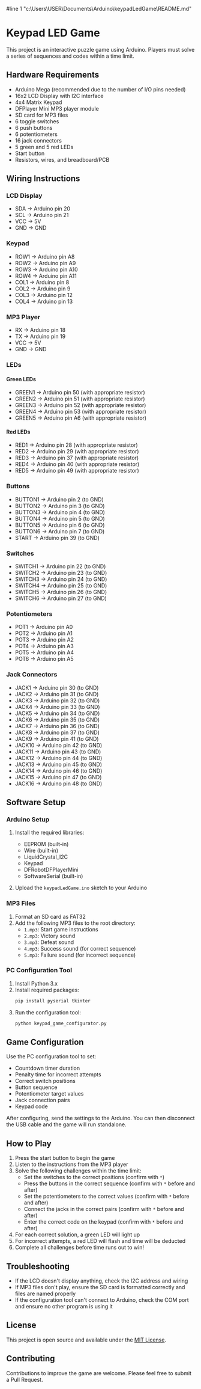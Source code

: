 #line 1 "c:\\Users\\USER\\Documents\\Arduino\\keypadLedGame\\README.md"
# Keypad LED Game
This project is an interactive puzzle game using Arduino. Players must solve a series of sequences and codes within a time limit.

## Hardware Requirements

- Arduino Mega (recommended due to the number of I/O pins needed)
- 16x2 LCD Display with I2C interface
- 4x4 Matrix Keypad
- DFPlayer Mini MP3 player module
- SD card for MP3 files
- 6 toggle switches
- 6 push buttons
- 6 potentiometers
- 16 jack connectors
- 5 green and 5 red LEDs
- Start button
- Resistors, wires, and breadboard/PCB

## Wiring Instructions

### LCD Display
- SDA → Arduino pin 20
- SCL → Arduino pin 21
- VCC → 5V
- GND → GND

### Keypad
- ROW1 → Arduino pin A8
- ROW2 → Arduino pin A9
- ROW3 → Arduino pin A10
- ROW4 → Arduino pin A11
- COL1 → Arduino pin 8
- COL2 → Arduino pin 9
- COL3 → Arduino pin 12
- COL4 → Arduino pin 13

### MP3 Player
- RX → Arduino pin 18
- TX → Arduino pin 19
- VCC → 5V
- GND → GND

### LEDs
#### Green LEDs
- GREEN1 → Arduino pin 50 (with appropriate resistor)
- GREEN2 → Arduino pin 51 (with appropriate resistor)
- GREEN3 → Arduino pin 52 (with appropriate resistor)
- GREEN4 → Arduino pin 53 (with appropriate resistor)
- GREEN5 → Arduino pin A6 (with appropriate resistor)

#### Red LEDs
- RED1 → Arduino pin 28 (with appropriate resistor)
- RED2 → Arduino pin 29 (with appropriate resistor)
- RED3 → Arduino pin 37 (with appropriate resistor)
- RED4 → Arduino pin 40 (with appropriate resistor)
- RED5 → Arduino pin 49 (with appropriate resistor)

### Buttons
- BUTTON1 → Arduino pin 2 (to GND)
- BUTTON2 → Arduino pin 3 (to GND)
- BUTTON3 → Arduino pin 4 (to GND)
- BUTTON4 → Arduino pin 5 (to GND)
- BUTTON5 → Arduino pin 6 (to GND)
- BUTTON6 → Arduino pin 7 (to GND)
- START → Arduino pin 39 (to GND)

### Switches
- SWITCH1 → Arduino pin 22 (to GND)
- SWITCH2 → Arduino pin 23 (to GND)
- SWITCH3 → Arduino pin 24 (to GND)
- SWITCH4 → Arduino pin 25 (to GND)
- SWITCH5 → Arduino pin 26 (to GND)
- SWITCH6 → Arduino pin 27 (to GND)

### Potentiometers
- POT1 → Arduino pin A0
- POT2 → Arduino pin A1
- POT3 → Arduino pin A2
- POT4 → Arduino pin A3
- POT5 → Arduino pin A4
- POT6 → Arduino pin A5

### Jack Connectors
- JACK1 → Arduino pin 30 (to GND)
- JACK2 → Arduino pin 31 (to GND)
- JACK3 → Arduino pin 32 (to GND)
- JACK4 → Arduino pin 33 (to GND)
- JACK5 → Arduino pin 34 (to GND)
- JACK6 → Arduino pin 35 (to GND)
- JACK7 → Arduino pin 36 (to GND)
- JACK8 → Arduino pin 37 (to GND)
- JACK9 → Arduino pin 41 (to GND)
- JACK10 → Arduino pin 42 (to GND)
- JACK11 → Arduino pin 43 (to GND)
- JACK12 → Arduino pin 44 (to GND)
- JACK13 → Arduino pin 45 (to GND)
- JACK14 → Arduino pin 46 (to GND)
- JACK15 → Arduino pin 47 (to GND)
- JACK16 → Arduino pin 48 (to GND)

## Software Setup

### Arduino Setup
1. Install the required libraries:
   - EEPROM (built-in)
   - Wire (built-in)
   - LiquidCrystal_I2C
   - Keypad
   - DFRobotDFPlayerMini
   - SoftwareSerial (built-in)

2. Upload the `keypadLedGame.ino` sketch to your Arduino

### MP3 Files
1. Format an SD card as FAT32
2. Add the following MP3 files to the root directory:
   - `1.mp3`: Start game instructions
   - `2.mp3`: Victory sound
   - `3.mp3`: Defeat sound
   - `4.mp3`: Success sound (for correct sequence)
   - `5.mp3`: Failure sound (for incorrect sequence)

### PC Configuration Tool
1. Install Python 3.x
2. Install required packages:
   ```bash
   pip install pyserial tkinter
   ```
3. Run the configuration tool:
   ```bash
   python keypad_game_configurator.py
   ```

## Game Configuration

Use the PC configuration tool to set:
- Countdown timer duration
- Penalty time for incorrect attempts
- Correct switch positions
- Button sequence
- Potentiometer target values
- Jack connection pairs
- Keypad code

After configuring, send the settings to the Arduino. You can then disconnect the USB cable and the game will run standalone.

## How to Play

1. Press the start button to begin the game
2. Listen to the instructions from the MP3 player
3. Solve the following challenges within the time limit:
   - Set the switches to the correct positions (confirm with `*`)
   - Press the buttons in the correct sequence (confirm with `*` before and after)
   - Set the potentiometers to the correct values (confirm with `*` before and after)
   - Connect the jacks in the correct pairs (confirm with `*` before and after)
   - Enter the correct code on the keypad (confirm with `*` before and after)
4. For each correct solution, a green LED will light up
5. For incorrect attempts, a red LED will flash and time will be deducted
6. Complete all challenges before time runs out to win!

## Troubleshooting

- If the LCD doesn't display anything, check the I2C address and wiring
- If MP3 files don't play, ensure the SD card is formatted correctly and files are named properly
- If the configuration tool can't connect to Arduino, check the COM port and ensure no other program is using it

## License

This project is open source and available under the [MIT License](LICENSE).

## Contributing

Contributions to improve the game are welcome. Please feel free to submit a Pull Request.